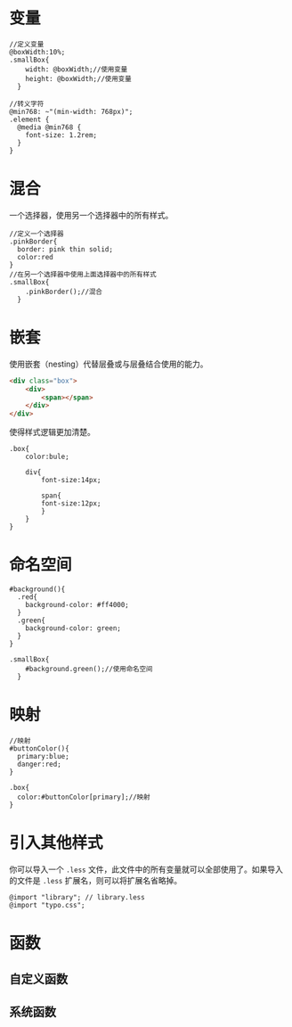 # 变量

```less
//定义变量
@boxWidth:10%;
.smallBox{ 
    width: @boxWidth;//使用变量
    height: @boxWidth;//使用变量
  }

//转义字符
@min768: ~"(min-width: 768px)";
.element {
  @media @min768 {
    font-size: 1.2rem;
  }
}
```

# 混合

一个选择器，使用另一个选择器中的所有样式。

```less
//定义一个选择器
.pinkBorder{
  border: pink thin solid;
  color:red
}
//在另一个选择器中使用上面选择器中的所有样式
.smallBox{
    .pinkBorder();//混合
  }

```

# 嵌套

使用嵌套（nesting）代替层叠或与层叠结合使用的能力。

```html
<div class="box">
    <div>
        <span></span>
    </div>
</div>
```

使得样式逻辑更加清楚。

```less
.box{
    color:bule;
    
    div{
        font-size:14px;
        
        span{
        font-size:12px;
        }
    }
}
```

# 命名空间

```less
#background(){
  .red{
    background-color: #ff4000;
  }
  .green{
    background-color: green;
  }
}

.smallBox{
    #background.green();//使用命名空间
  }
```

# 映射

```less
//映射
#buttonColor(){
  primary:blue;
  danger:red;
}

.box{ 
  color:#buttonColor[primary];//映射
}
```

# 引入其他样式

你可以导入一个 `.less` 文件，此文件中的所有变量就可以全部使用了。如果导入的文件是 `.less` 扩展名，则可以将扩展名省略掉。

```less
@import "library"; // library.less
@import "typo.css";
```

# 函数

## 自定义函数



## 系统函数

